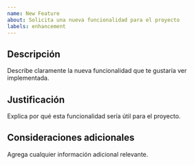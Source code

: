 ```yaml
---
name: New Feature
about: Solicita una nueva funcionalidad para el proyecto
labels: enhancement
---
```


## Descripción

Describe claramente la nueva funcionalidad que te gustaría ver implementada.

## Justificación

Explica por qué esta funcionalidad sería útil para el proyecto.

## Consideraciones adicionales

Agrega cualquier información adicional relevante.
